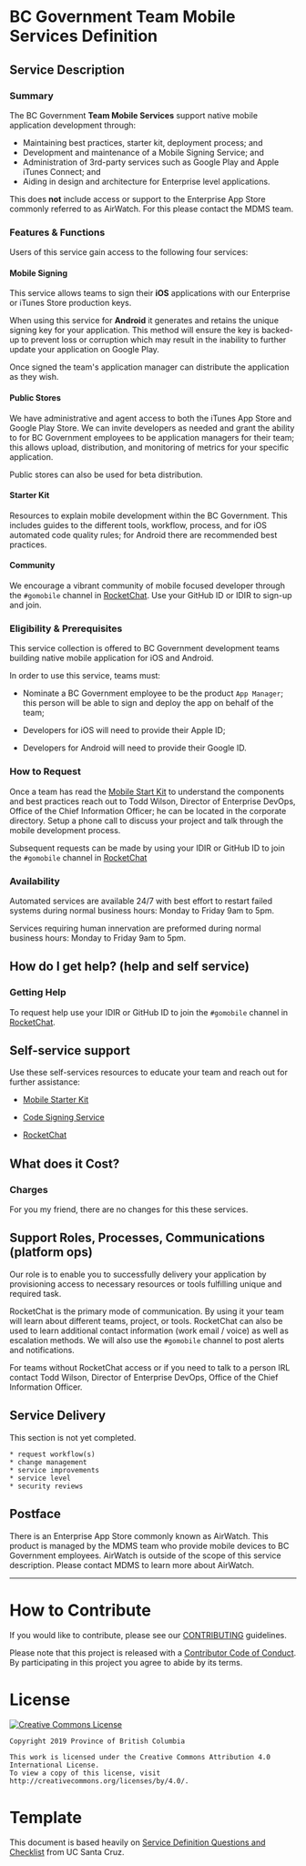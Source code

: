 # BC Government Team Mobile Services Definition

## Service Description

### Summary

The BC Government **Team Mobile Services** support native mobile application development through:

- Maintaining best practices, starter kit, deployment process; and
- Development and maintenance of a Mobile Signing Service; and
- Administration of 3rd-party services such as Google Play and Apple iTunes Connect; and
- Aiding in design and architecture for Enterprise level applications.

This does **not** include access or support to the Enterprise App Store commonly referred to as AirWatch. For this please contact the MDMS team.

### Features & Functions

Users of this service gain access to the following four services:

#### Mobile Signing

This service allows teams to sign their **iOS** applications with our Enterprise or iTunes Store production keys.

When using this service for **Android** it generates and retains the unique signing key for your application. This method will ensure the key is backed-up to prevent loss or corruption which may result in the inability to further update your application on Google Play.

 Once signed the team's application manager can distribute the application as they wish.

#### Public Stores

We have administrative and agent access to both the iTunes App Store and Google Play Store. We can invite developers as needed and grant the ability to for BC Government employees to be application managers for their team; this allows upload, distribution, and monitoring of metrics for your specific application.

Public stores can also be used for beta distribution.

#### Starter Kit

Resources to explain mobile development within the BC Government. This includes guides to the different tools, workflow, process, and for iOS automated code quality rules; for Android there are recommended best practices.

#### Community

We encourage a vibrant community of mobile focused developer through the `#gomobile` channel in [RocketChat](https://reggie.pathfinder.gov.bc.ca/?intention=LOGIN#error=login_required). Use your GitHub ID or IDIR to sign-up and join.


### Eligibility & Prerequisites

This service collection is offered to BC Government development teams building native mobile application for iOS and Android.

In order to use this service, teams must:

* Nominate a BC Government employee to be the product `App Manager`; this person will be able to sign and deploy the app on behalf of the team;

* Developers for iOS will need to provide their Apple ID;

* Developers for Android will need to provide their Google ID.

### How to Request

Once a team has read the [Mobile Start Kit](./README.md) to understand the components and best practices reach out to Todd Wilson, Director of Enterprise DevOps, Office of the Chief Information Officer; he can be located in the corporate directory. Setup a phone call to discuss your project and talk through the mobile development process. 

Subsequent requests can be made by using your IDIR or GitHub ID to join the `#gomobile` channel in [RocketChat](https://reggie.pathfinder.gov.bc.ca/?intention=LOGIN#error=login_required)

### Availability 

Automated services are available 24/7 with best effort to restart failed systems during normal business hours: Monday to Friday 9am to 5pm.

Services requiring human innervation are preformed during normal business hours: Monday to Friday 9am to 5pm.


## How do I get help? (help and self service)

### Getting Help

To request help use your IDIR or GitHub ID to join the `#gomobile` channel in [RocketChat](https://reggie.pathfinder.gov.bc.ca/?intention=LOGIN#error=login_required).

## Self-service support

Use these self-services resources to educate your team and reach out for further assistance:

* [Mobile Starter Kit](https://github.com/bcgov/mobile-starter-kit)

* [Code Signing Service](https://signing-web-devhub-prod.pathfinder.gov.bc.ca/)

* [RocketChat](https://reggie.pathfinder.gov.bc.ca/?intention=LOGIN#error=login_required)


## What does it Cost?

### Charges

For you my friend, there are no changes for this these services. 

## Support Roles, Processes, Communications (platform ops)

Our role is to enable you to successfully delivery your application by provisioning access to necessary resources or tools fulfilling unique and required task.

RocketChat is the primary mode of communication. By using it your team will learn about different teams, project, or tools. RocketChat can also be used to learn additional contact information (work email / voice) as well as escalation methods. We will also use the `#gomobile` channel to post alerts and notifications.

For teams without RocketChat access or if you need to talk to a person IRL contact Todd Wilson, Director of Enterprise DevOps, Office of the Chief Information Officer.


## Service Delivery

This section is not yet completed.

```
* request workflow(s)
* change management
* service improvements
* service level
* security reviews
```

## Postface

There is an Enterprise App Store commonly known as AirWatch. This product is managed by the MDMS team who provide mobile devices to BC Government employees. AirWatch is outside of the scope of this service description. Please contact MDMS to learn more about AirWatch.


---

# How to Contribute

If you would like to contribute, please see our [CONTRIBUTING](CONTRIBUTING.md) guidelines.

Please note that this project is released with a [Contributor Code of Conduct](CODE_OF_CONDUCT.md). By participating in this project you agree to abide by its terms.

# License

[![Creative Commons License](https://i.creativecommons.org/l/by/4.0/88x31.png)](http://creativecommons.org/licenses/by/4.0/)

```
Copyright 2019 Province of British Columbia

This work is licensed under the Creative Commons Attribution 4.0 International License.
To view a copy of this license, visit http://creativecommons.org/licenses/by/4.0/.
```

# Template

This document is based heavily on [Service Definition Questions and Checklist](https://its.ucsc.edu/itsm/checklist.html) from UC Santa Cruz.